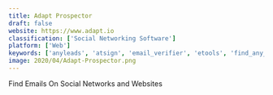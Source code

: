 ```yaml
---
title: Adapt Prospector
draft: false 
website: https://www.adapt.io
classification: ['Social Networking Software']
platform: ['Web']
keywords: ['anyleads', 'atsign', 'email_verifier', 'etools', 'find_any_email', 'find_email_address', 'find_that_email', 'findthatlead_prospector', 'hunter', 'leadgibbon', 'leadvantage', 'norbert', 'orca_by_onesift', 'prospectlinked', 'rocketreach', 'snovio', 'trgtr.io', 'mailgen']
image: 2020/04/Adapt-Prospector.png
---
```

Find Emails On Social Networks and Websites